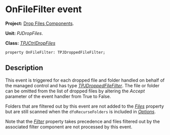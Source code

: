 <a href='Hidden comment: 
$Rev$
$Date$
'></a>

# OnFileFilter event #

**Project:** [Drop Files Components](DropFilesComponents.md).

**Unit:** _PJDropFiles_.

**Class:** _[TPJCtrlDropFiles](TPJCtrlDropFiles.md)_

```
property OnFileFilter: TPJDroppedFileFilter;
```

## Description ##

This event is triggered for each dropped file and folder handled on behalf of the managed control and has type _[TPJDroppedFileFilter](TPJDroppedFileFilter.md)_. The file or folder can be omitted from the list of dropped files by altering the _Accept_ parameter of the event handler from True to False.

Folders that are filtered out by this event are not added to the _[Files](TPJCtrlDropFilesFiles.md)_ property but are still scanned when the `dfoRecurseFolders` is included in _[Options](TPJCtrlDropFilesOptions.md)_.

Note that the _[Filter](TPJCtrlDropFilesFilter.md)_ property takes precedence and files filtered out by the associated filter component are not processed by this event.